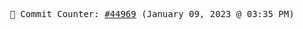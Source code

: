 <p align="center">
    <samp>
        📮 Commit Counter: <a href="https://github.com/Javascript-void0/Javascript-void0/commits/main">#44969</a> (January 09, 2023 @ 03:35 PM)
    </samp>
</p>